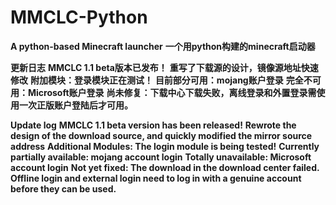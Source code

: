 # MMCLC-Python
**A python-based Minecraft launcher** 
**一个用python构建的minecraft启动器**

**更新日志**
**MMCLC 1.1 beta版本已发布！**
**重写了下载源的设计，镜像源地址快速修改**
**附加模块：登录模块正在测试！**
**目前部分可用：mojang账户登录**
**完全不可用：Microsoft账户登录**
**尚未修复：下载中心下载失败，离线登录和外置登录需使用一次正版账户登陆后才可用。**

**Update log**
**MMCLC 1.1 beta version has been released!**
**Rewrote the design of the download source, and quickly modified the mirror source address**
**Additional Modules: The login module is being tested!**
**Currently partially available: mojang account login**
**Totally unavailable: Microsoft account login**
**Not yet fixed: The download in the download center failed. Offline login and external login need to log in with a genuine account before they can be used.**

